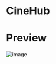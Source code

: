 # CineHub


# Preview
![image](https://github.com/CN-Works/CineHub/assets/92865037/8114664a-6e32-4617-98ac-77f0114b95b0)
